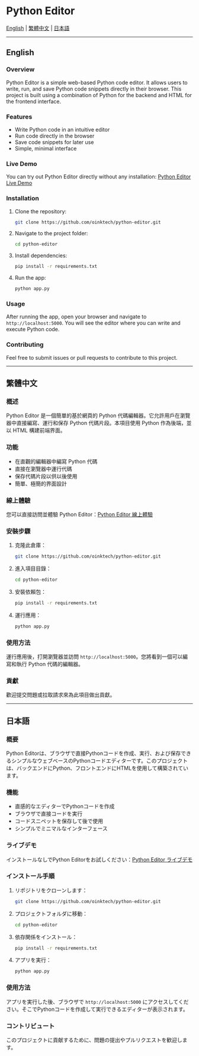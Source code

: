 # Python Editor

[English](#english) | [繁體中文](#繁體中文) | [日本語](#日本語)

---

## English

### Overview
Python Editor is a simple web-based Python code editor. It allows users to write, run, and save Python code snippets directly in their browser. This project is built using a combination of Python for the backend and HTML for the frontend interface.

### Features
- Write Python code in an intuitive editor
- Run code directly in the browser
- Save code snippets for later use
- Simple, minimal interface

### Live Demo
You can try out Python Editor directly without any installation: [Python Editor Live Demo](https://python-editors.onrender.com/)

### Installation
1. Clone the repository:
   ```bash
   git clone https://github.com/oinktech/python-editor.git
   ```
2. Navigate to the project folder:
   ```bash
   cd python-editor
   ```
3. Install dependencies:
   ```bash
   pip install -r requirements.txt
   ```
4. Run the app:
   ```bash
   python app.py
   ```

### Usage
After running the app, open your browser and navigate to `http://localhost:5000`. You will see the editor where you can write and execute Python code.

### Contributing
Feel free to submit issues or pull requests to contribute to this project.

---

## 繁體中文

### 概述
Python Editor 是一個簡單的基於網頁的 Python 代碼編輯器。它允許用戶在瀏覽器中直接編寫、運行和保存 Python 代碼片段。本項目使用 Python 作為後端，並以 HTML 構建前端界面。

### 功能
- 在直觀的編輯器中編寫 Python 代碼
- 直接在瀏覽器中運行代碼
- 保存代碼片段以供以後使用
- 簡單、極簡的界面設計

### 線上體驗
您可以直接訪問並體驗 Python Editor：[Python Editor 線上體驗](https://python-editors.onrender.com/)

### 安裝步驟
1. 克隆此倉庫：
   ```bash
   git clone https://github.com/oinktech/python-editor.git
   ```
2. 進入項目目錄：
   ```bash
   cd python-editor
   ```
3. 安裝依賴包：
   ```bash
   pip install -r requirements.txt
   ```
4. 運行應用：
   ```bash
   python app.py
   ```

### 使用方法
運行應用後，打開瀏覽器並訪問 `http://localhost:5000`。您將看到一個可以編寫和執行 Python 代碼的編輯器。

### 貢獻
歡迎提交問題或拉取請求來為此項目做出貢獻。

---

## 日本語

### 概要
Python Editorは、ブラウザで直接Pythonコードを作成、実行、および保存できるシンプルなウェブベースのPythonコードエディターです。このプロジェクトは、バックエンドにPython、フロントエンドにHTMLを使用して構築されています。

### 機能
- 直感的なエディターでPythonコードを作成
- ブラウザで直接コードを実行
- コードスニペットを保存して後で使用
- シンプルでミニマルなインターフェース

### ライブデモ
インストールなしでPython Editorをお試しください：[Python Editor ライブデモ](https://python-editors.onrender.com/)

### インストール手順
1. リポジトリをクローンします：
   ```bash
   git clone https://github.com/oinktech/python-editor.git
   ```
2. プロジェクトフォルダに移動：
   ```bash
   cd python-editor
   ```
3. 依存関係をインストール：
   ```bash
   pip install -r requirements.txt
   ```
4. アプリを実行：
   ```bash
   python app.py
   ```

### 使用方法
アプリを実行した後、ブラウザで `http://localhost:5000` にアクセスしてください。そこでPythonコードを作成して実行できるエディターが表示されます。

### コントリビュート
このプロジェクトに貢献するために、問題の提出やプルリクエストを歓迎します。
